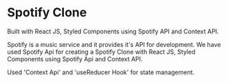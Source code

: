 # Spotify Clone
Built with React JS, Styled Components using Spotify API and Context API.

Spotify is a music service and it provides it's API for development.
We have used Spotify Api for creating a Spotify Clone with React JS, Styled Components using Spotify Api and Context API.

Used 'Context Api' and 'useReducer Hook' for state management.
